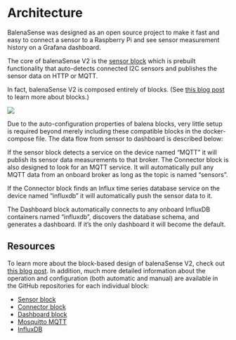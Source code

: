 # Architecture

BalenaSense was designed as an open source project to make it fast and easy to connect a sensor to a Raspberry Pi and see sensor measurement history on a Grafana dashboard.

The core of balenaSense V2 is the [sensor block](https://github.com/balena-labs-projects/sensor) which is prebuilt functionality that auto-detects connected I2C sensors and publishes the sensor data on HTTP or MQTT. 

In fact, balenaSense V2 is composed entirely of blocks. (See [this blog post](https://www.balena.io/blog/introducing-balenablocks-jumpstart-your-iot-app-development/) to learn more about blocks.)

![](https://raw.githubusercontent.com/balena-io-projects/balena-sense/master/images/arch.png)

Due to the auto-configuration properties of balena blocks, very little setup is required beyond merely including these compatible blocks in the docker-compose file. The data flow from sensor to dashboard is described below:

If the sensor block detects a service on the device named “MQTT” it will publish its sensor data measurements to that broker. The Connector block is also designed to look for an MQTT service. It will automatically pull any MQTT data from an onboard broker as long as the topic is named “sensors”.

If the Connector block finds an Influx time series database service on the device named “influxdb” it will automatically push the sensor data to it.

The Dashboard block automatically connects to any onboard InfluxDB containers named “influxdb”, discovers the database schema, and generates a dashboard. If it’s the only dashboard it will become the default.

## Resources
To learn more about the block-based design of balenaSense V2, check out [this blog post](https://www.balena.io/blog/balenablocks-in-depth-sensor-and-pulse/). In addition, much more detailed information about the operation and configuration (both automatic and manual) are available in the GitHub repositories for each individual block:
* [Sensor block](https://github.com/balena-labs-projects/sensor)
* [Connector block](https://github.com/balena-labs-projects/connector)
* [Dashboard block](https://github.com/balena-labs-projects/dashboard)
* [Mosquitto MQTT](https://mosquitto.org/)
* [InfluxDB](https://www.influxdata.com/)
